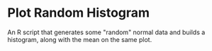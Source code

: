 # Plot Random Histogram

An R script that generates some "random" normal data and builds a histogram, 
along with the mean on the same plot.
